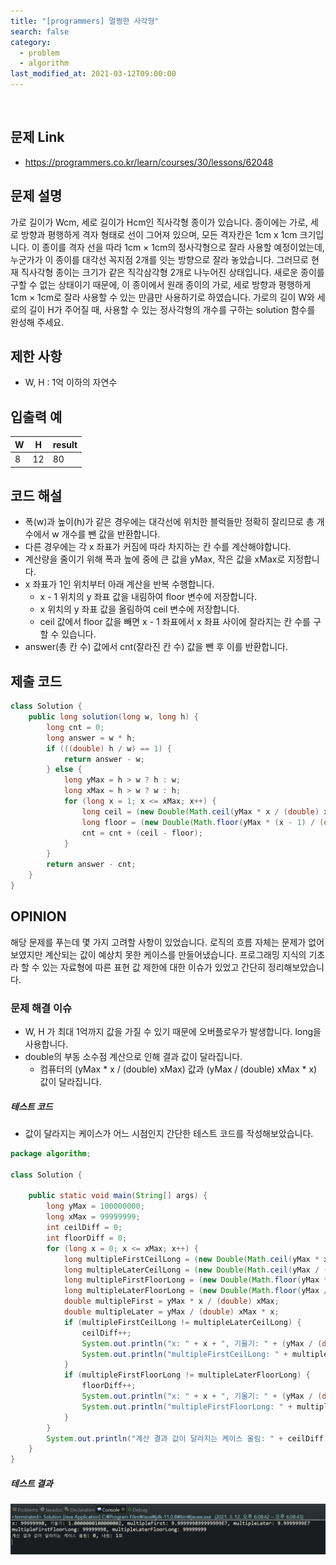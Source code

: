 ```yaml
---
title: "[programmers] 멀쩡한 사각형"
search: false
category:
  - problem
  - algorithm
last_modified_at: 2021-03-12T09:00:00
---
```


<br>

## 문제 Link
- <https://programmers.co.kr/learn/courses/30/lessons/62048>

## 문제 설명
가로 길이가 Wcm, 세로 길이가 Hcm인 직사각형 종이가 있습니다. 
종이에는 가로, 세로 방향과 평행하게 격자 형태로 선이 그어져 있으며, 모든 격자칸은 1cm x 1cm 크기입니다. 
이 종이를 격자 선을 따라 1cm × 1cm의 정사각형으로 잘라 사용할 예정이었는데, 누군가가 이 종이를 대각선 꼭지점 2개를 잇는 방향으로 잘라 놓았습니다. 
그러므로 현재 직사각형 종이는 크기가 같은 직각삼각형 2개로 나누어진 상태입니다. 
새로운 종이를 구할 수 없는 상태이기 때문에, 이 종이에서 원래 종이의 가로, 세로 방향과 평행하게 1cm × 1cm로 잘라 사용할 수 있는 만큼만 사용하기로 하였습니다. 
가로의 길이 W와 세로의 길이 H가 주어질 때, 사용할 수 있는 정사각형의 개수를 구하는 solution 함수를 완성해 주세요.

## 제한 사항
- W, H : 1억 이하의 자연수

## 입출력 예

| W | H | result |
|---|---|---|
| 8 | 12 | 80 |

## 코드 해설
- 폭(w)과 높이(h)가 같은 경우에는 대각선에 위치한 블럭들만 정확히 잘리므로 총 개수에서 w 개수를 뺀 값을 반환합니다.
- 다른 경우에는 각 x 좌표가 커짐에 따라 차지하는 칸 수를 계산해야합니다.
- 계산량을 줄이기 위해 폭과 높에 중에 큰 값을 yMax, 작은 값을 xMax로 지정합니다.
- x 좌표가 1인 위치부터 아래 계산을 반복 수행합니다.
    - x - 1 위치의 y 좌표 값을 내림하여 floor 변수에 저장합니다.
    - x 위치의 y 좌표 값을 올림하여 ceil 변수에 저장합니다.
    - ceil 값에서 floor 값을 빼면 x - 1 좌표에서 x 좌표 사이에 잘라지는 칸 수를 구할 수 있습니다.
- answer(총 칸 수) 값에서 cnt(잘라진 칸 수) 값을 뺀 후 이를 반환합니다.

## 제출 코드

```java
class Solution {
    public long solution(long w, long h) {
        long cnt = 0;
        long answer = w * h;
        if (((double) h / w) == 1) {
            return answer - w;
        } else {
            long yMax = h > w ? h : w;
            long xMax = h > w ? w : h;
            for (long x = 1; x <= xMax; x++) {
                long ceil = (new Double(Math.ceil(yMax * x / (double) xMax))).longValue();
                long floor = (new Double(Math.floor(yMax * (x - 1) / (double) xMax))).longValue();
                cnt = cnt + (ceil - floor);
            }
        }
        return answer - cnt;
    }
}
```

## OPINION
해당 문제를 푸는데 몇 가지 고려할 사항이 있었습니다. 
로직의 흐름 자체는 문제가 없어 보였지만 계산되는 값이 예상치 못한 케이스를 만들어냈습니다. 
프로그래밍 지식의 기초라 할 수 있는 자료형에 따른 표현 값 제한에 대한 이슈가 있었고 간단히 정리해보았습니다. 

### 문제 해결 이슈
- W, H 가 최대 1억까지 값을 가질 수 있기 때문에 오버플로우가 발생합니다. long을 사용합니다.
- double의 부동 소수점 계산으로 인해 결과 값이 달라집니다.
    - 컴퓨터의 (yMax * x / (double) xMax) 값과 (yMax / (double) xMax * x) 값이 달라집니다.

##### 테스트 코드
- 값이 달라지는 케이스가 어느 시점인지 간단한 테스트 코드를 작성해보았습니다.

```java
package algorithm;

class Solution {

    public static void main(String[] args) {
        long yMax = 100000000;
        long xMax = 99999999;
        int ceilDiff = 0;
        int floorDiff = 0;
        for (long x = 0; x <= xMax; x++) {
            long multipleFirstCeilLong = (new Double(Math.ceil(yMax * x / (double) xMax))).longValue();
            long multipleLaterCeilLong = (new Double(Math.ceil(yMax / (double) xMax * x))).longValue();
            long multipleFirstFloorLong = (new Double(Math.floor(yMax * x / (double) xMax))).longValue();
            long multipleLaterFloorLong = (new Double(Math.floor(yMax / (double) xMax * x))).longValue();
            double multipleFirst = yMax * x / (double) xMax;
            double multipleLater = yMax / (double) xMax * x;
            if (multipleFirstCeilLong != multipleLaterCeilLong) {
                ceilDiff++;
                System.out.println("x: " + x + ", 기울기: " + (yMax / (double) xMax) + ", multipleFirst: " + multipleFirst + ", multipleLater: " + multipleLater);
                System.out.println("multipleFirstCeilLong: " + multipleFirstCeilLong + ", multipleLaterCeilLong: " + multipleLaterCeilLong);
            }
            if (multipleFirstFloorLong != multipleLaterFloorLong) {
                floorDiff++;
                System.out.println("x: " + x + ", 기울기: " + (yMax / (double) xMax) + ", multipleFirst: " + multipleFirst + ", multipleLater: " + multipleLater);
                System.out.println("multipleFirstFloorLong: " + multipleFirstFloorLong + ", multipleLaterFloorLong: " + multipleLaterFloorLong);
            }
        }
        System.out.println("계산 결과 값이 달라지는 케이스 올림: " + ceilDiff + ", 내림: " + floorDiff + "회");
    }
}
```

##### 테스트 결과
<p align="left"><img src="/images/programmers-problem-62048-1.JPG"></p>